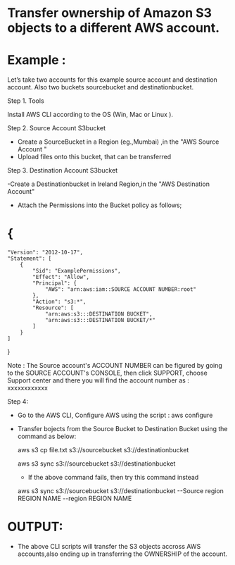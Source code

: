 # Transfer ownership of Amazon S3 objects to a different AWS account.		

# Example : 
 Let’s take two accounts for this example source account and destination account. Also two buckets sourcebucket and destinationbucket.
 
 Step 1. Tools
 
Install AWS CLI according to the OS (Win, Mac or Linux ).

Step 2. Source Account S3bucket

- Create a SourceBucket in a Region (eg.,Mumbai) ,in the "AWS Source Account "
- Upload files onto this bucket, that can be transferred 

Step 3. Destination Account S3bucket

-Create a Destinationbucket in Ireland Region,in the "AWS Destination Account"
- Attach the Permissions into the Bucket policy  as follows;

 # {
    "Version": "2012-10-17",
    "Statement": [
        {
            "Sid": "ExamplePermissions",
            "Effect": "Allow",
            "Principal": {
                "AWS": "arn:aws:iam::SOURCE ACCOUNT NUMBER:root"
            },
            "Action": "s3:*",
            "Resource": [
                "arn:aws:s3:::DESTINATION BUCKET",
                "arn:aws:s3:::DESTINATION BUCKET/*"
            ]
        }
    ]
}

Note : The Source account's ACCOUNT NUMBER can be figured by going to the SOURCE ACCOUNT's CONSOLE, then click SUPPORT, choose Support center and there you will find the account number as : xxxxxxxxxxxx

Step 4:

- Go to the AWS CLI, Configure AWS using the script : aws configure 
- Transfer bojects from the Source Bucket to Destination Bucket using the command as below:

  aws s3 cp file.txt s3://sourcebucket s3://destinationbucket
 
   aws s3 sync s3://sourcebucket s3://destinationbucket
  
  - If the above command fails, then try this command instead
  
  aws s3 sync s3://sourcebucket s3://destinationbucket --Source region REGION NAME --region REGION NAME 
  
  
 # OUTPUT:
  
  - The above CLI scripts will transfer the S3 objects accross AWS accounts,also ending up in transferring the OWNERSHIP of the account.
